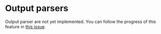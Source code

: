 # Output parsers

Output parser are not yet implemented. You can follow the progress of this 
feature in 
[this issue](https://github.com/davidmigloz/langchain_dart/issues/11).
